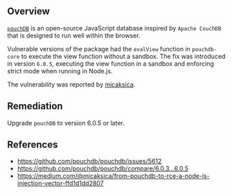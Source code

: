 ## Overview
[`pouchDB`](https://www.npmjs.com/package/pouchdb) is an open-source JavaScript database inspired by `Apache CouchDB` that is designed to run well within the browser.

Vulnerable versions of the package had the `evalView` function in `pouchdb-core` to execute the view
function without a sandbox. The fix was introduced in version `6.0.5`, executing the view function in a sandbox and enforcing strict mode when running in Node.js.

The vulnerability was reported by [micaksica](https://github.com/micaksica).

## Remediation
Upgrade `pouchDB` to version 6.0.5 or later.

## References
- https://github.com/pouchdb/pouchdb/issues/5612
- https://github.com/pouchdb/pouchdb/compare/6.0.3...6.0.5
- https://medium.com/@micaksica/from-pouchdb-to-rce-a-node-js-injection-vector-ffd1d1dd2807
